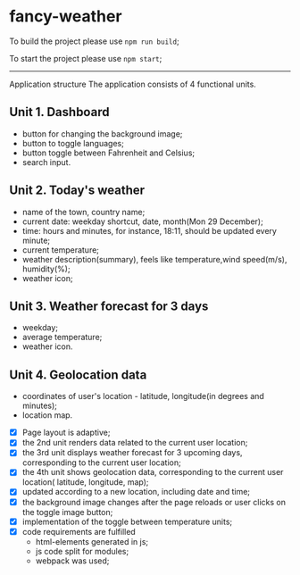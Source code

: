 # fancy-weather

To build the project please use `npm run build`;

To start the project please use `npm start`;


-------

Application structure
The application consists of 4 functional units.

## Unit 1. Dashboard
- button for changing the background image;
- button to toggle languages;
- button toggle between Fahrenheit and Celsius;
- search input.
## Unit 2. Today's weather
- name of the town, country name;
- current date: weekday shortcut, date, month(Mon 29 December);
- time: hours and minutes, for instance, 18:11, should be updated every minute;
- current temperature;
- weather description(summary), feels like temperature,wind speed(m/s), humidity(%);
- weather icon;
## Unit 3. Weather forecast for 3 days
- weekday;
- average temperature;
- weather icon.
## Unit 4. Geolocation data
- coordinates of user's location - latitude, longitude(in degrees and minutes);
- location map.


- [x] Page layout is adaptive;
- [x] the 2nd unit renders data related to the current user location;
- [x] the 3rd unit displays weather forecast for 3 upcoming days, corresponding to the current user location;
- [x] the 4th unit shows geolocation data, corresponding to the current user location( latitude, longitude, map);
- [x] updated according to a new location, including date and time;
- [x] the background image changes after the page reloads or user clicks on the toggle image button;
- [x] implementation of the toggle between temperature units;
- [x] code requirements are fulfilled
  - html-elements generated in js;
  - js code split for modules;
  - webpack was used;
  

